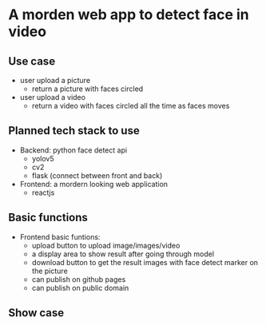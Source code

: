 # A morden web app to detect face in video

## Use case
- user upload a picture
    - return a picture with faces 
    circled
- user upload a video
    - return a video with faces circled all the time as faces moves

## Planned tech stack to use 
- Backend: python face detect api
    - yolov5
    - cv2
    - flask (connect between front and back)
- Frontend: a mordern looking web application
    - reactjs

## Basic functions
- Frontend basic funtions:
    - upload button to upload image/images/video
    - a display area to show result after going through model
    - download button to get the result images with face detect marker on the picture
    - can publish on github pages
    - can publish on public domain

## Show case
<!-- app demo gif-->